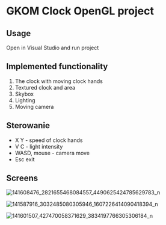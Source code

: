 # GKOM Clock OpenGL project 
## Usage
Open in Visual Studio and run project

## Implemented functionality 
1.  The clock with moving clock hands
2.  Textured clock and area
3.  Skybox
4.  Lighting
5.  Moving camera


## Sterowanie
* X Y - speed of clock hands
* V C - light intensity
* WASD, mouse - camera move
* Esc exit

## Screens

![141608476_2821655468084557_4490625424785629783_n](/uploads/46f8143f5e569c719ded2f312ca899c8/141608476_2821655468084557_4490625424785629783_n.png)

![141587916_3032485080305946_1607226414090418394_n](/uploads/d1b6722f12bd237f9a2f7c49e238dc80/141587916_3032485080305946_1607226414090418394_n.png)

![141601507_427470058371629_3834197766305306184_n](/uploads/b3a9bcb31b758e0220f0d4430019e375/141601507_427470058371629_3834197766305306184_n.png)





